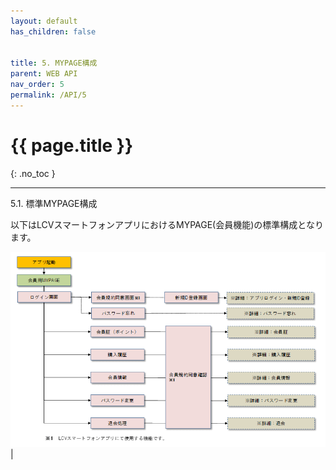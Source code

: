 ```yaml
---
layout: default
has_children: false


title: 5. MYPAGE構成
parent: WEB API
nav_order: 5
permalink: /API/5
---
```


# {{ page.title }}
{: .no_toc }


---

5.1.	標準MYPAGE構成

以下はLCVスマートフォンアプリにおけるMYPAGE(会員機能)の標準構成となります。

<a href="/img/API/MYPAGE構成.png" target="_blank">
<img src="/img/API/MYPAGE構成.png" alt="search tokui">
</a>                                                                                 |